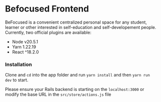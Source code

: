 # Befocused Frontend

BeFocused is a convenient centralized personal space for any student, learner or other interested in self-education and self-developement people.
Currently, two official plugins are available:
- Node v20.5.1
- Yarn 1.22.19
- React ^18.2.0

### Installation
Clone and `cd` into the app folder and run `yarn install` and then `yarn run dev` to start.

Please ensure your Rails backend is starting on the `localhost:3000` or modify the base URL in the `src/store/actions.js` file
